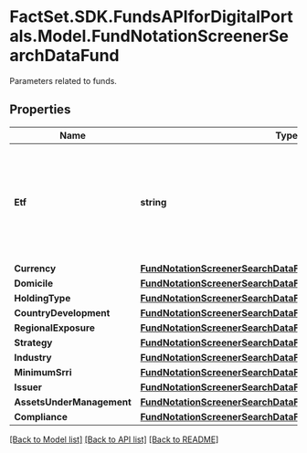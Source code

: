 # FactSet.SDK.FundsAPIforDigitalPortals.Model.FundNotationScreenerSearchDataFund
Parameters related to funds. 

## Properties

Name | Type | Description | Notes
------------ | ------------- | ------------- | -------------
**Etf** | **string** | Defines whether or not notations belonging to ETF share classes are included in the result. | [optional] [default to EtfEnum.Include]
**Currency** | [**FundNotationScreenerSearchDataFundCurrency**](FundNotationScreenerSearchDataFundCurrency.md) |  | [optional] 
**Domicile** | [**FundNotationScreenerSearchDataFundDomicile**](FundNotationScreenerSearchDataFundDomicile.md) |  | [optional] 
**HoldingType** | [**FundNotationScreenerSearchDataFundHoldingType**](FundNotationScreenerSearchDataFundHoldingType.md) |  | [optional] 
**CountryDevelopment** | [**FundNotationScreenerSearchDataFundCountryDevelopment**](FundNotationScreenerSearchDataFundCountryDevelopment.md) |  | [optional] 
**RegionalExposure** | [**FundNotationScreenerSearchDataFundRegionalExposure**](FundNotationScreenerSearchDataFundRegionalExposure.md) |  | [optional] 
**Strategy** | [**FundNotationScreenerSearchDataFundStrategy**](FundNotationScreenerSearchDataFundStrategy.md) |  | [optional] 
**Industry** | [**FundNotationScreenerSearchDataFundIndustry**](FundNotationScreenerSearchDataFundIndustry.md) |  | [optional] 
**MinimumSrri** | [**FundNotationScreenerSearchDataFundMinimumSrri**](FundNotationScreenerSearchDataFundMinimumSrri.md) |  | [optional] 
**Issuer** | [**FundNotationScreenerSearchDataFundIssuer**](FundNotationScreenerSearchDataFundIssuer.md) |  | [optional] 
**AssetsUnderManagement** | [**FundNotationScreenerSearchDataFundAssetsUnderManagement**](FundNotationScreenerSearchDataFundAssetsUnderManagement.md) |  | [optional] 
**Compliance** | [**FundNotationScreenerSearchDataFundCompliance**](FundNotationScreenerSearchDataFundCompliance.md) |  | [optional] 

[[Back to Model list]](../README.md#documentation-for-models) [[Back to API list]](../README.md#documentation-for-api-endpoints) [[Back to README]](../README.md)

